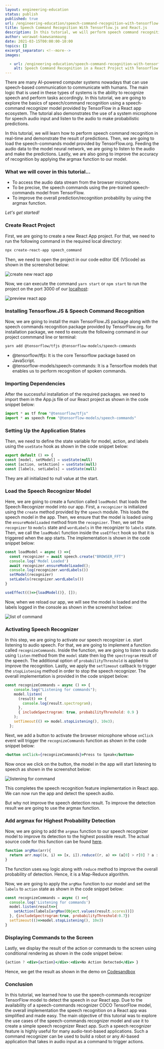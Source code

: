```yaml
---
layout: engineering-education
status: publish
published: true
url: /engineering-education/speech-command-recognition-with-tensorflow-and-react/
title: Speech Command Recognition With Tensorflow.js and React.js
description: In this tutorial, we will perform speech command recognition in real-time and demonstrate the result of predictions.
author: worawat-kaewsanmaung
date: 2021-03-15T00:00:00-10:00
topics: []
excerpt_separator: <!--more-->
images:

  - url: /engineering-education/speech-command-recognition-with-tensorflow-and-react/hero.png
    alt: Speech Command Recognition in a React Project with Tensorflow 
---
```

There are many AI-powered computer systems nowadays that can use speech-based communication to communicate with humans. The main logic that is used in these types of systems is the ability to recognize speech and perform tasks accordingly. In this tutorial, we are going to explore the basics of speech/command recognition using a speech-command recognizer model provided by TensorFlow in a React app ecosystem. The tutorial also demonstrates the use of a system microphone for speech audio input and listen to the audio to make probabilistic predictions.
<!--more-->
In this tutorial, we will learn how to perform speech command recognition in real-time and demonstrate the result of predictions. Then, we are going to load the speech-commands model provided by TensorFlow.org. Feeding the audio data to the model neural network, we are going to listen to the audio and make the predictions. Lastly, we are also going to improve the accuracy of recognition by applying the argmax function to our model.

### What we will cover in this tutorial...

- To access the audio data stream from the browser microphone.
- To be precise, the speech commands using the pre-trained speech-commands model from TensorFlow.
- To improve the overall prediction/recognition probability by using the argmax function.

*Let's get started!*

### Create React Project
First, we are going to create a new React App project. For that, we need to run the following command in the required local directory:

```bash
npx create-react-app speech_command
```

Then, we need to open the project in our code editor IDE (VScode) as shown in the screenshot below:

![create new react app](/engineering-education/speech-command-recognition-with-tensorflow-and-react/1-create-new-react-app.png)

Now, we can execute the command  `yarn start` or `npm start` to run the project on the port 3000 of our [localhost](http://localhost):

![preview react app](/engineering-education/speech-command-recognition-with-tensorflow-and-react/2-preview-react-app.png)

### Installing Tensorflow.JS & Speech Command Recognition

Now, we are going to install the main TensorFlow.JS package along with the speech commands recognition package provided by TensorFlow.org. for installation package, we need to execute the following command in our project commmand line or terminal:

```bash
yarn add @tensorflow/tfjs @tensorflow-models/speech-commands
```

- @tensorflow/tfjs: It is the core Tensorflow package based on JavaScript.
- @tensorflow-models/speech-commands: It is a Tensorflow models that enables us to perform recognition of spoken commands.

### Importing Dependencies

After the successful installation of the required packages. we need to import them in the App.js file of our React project as shown in the code snippet below:

```jsx
import * as tf from "@tensorflow/tfjs"
import * as speech from "@tensorflow-models/speech-commands"
```

### Setting Up the Application States

Then, we need to define the state variable for model, action, and labels using the `useState` hook as shown in the code snippet below:

```jsx
export default () => {
const [model, setModel] = useState(null)
const [action, setAction] = useState(null)
const [labels, setLabels] = useState(null)
```

They are all initialized to null value at the start.

### Load the Speech Recognizer Model

Here, we are going to create a function called `loadModel` that loads the Speech Recognizer model into our app. First, a `recognizer` is initialized using the `create` method provided by the `speech` module. This loads the speech model in the app. Then, we ensure that the model is loaded using the `ensureModelLoaded` method from the `recognizer`. Then, we set the `recognizer` to `models` state and `wordLabels` in the recognizer to `labels` state. Then, we call the `loadModel` function inside the `useEffect` hook so that it is triggered when the app starts. The implementation is shown in the code snippet below:

```jsx
const loadModel = async () =>{
  const recognizer = await speech.create("BROWSER_FFT")
  console.log('Model Loaded')
  await recognizer.ensureModelLoaded();
  console.log(recognizer.wordLabels())
  setModel(recognizer)
  setLabels(recognizer.wordLabels())
}

useEffect(()=>{loadModel()}, []);
```

Now, when we reload our app, we will see the model is loaded and the labels logged in the console as shown in the screenshot below:

![list of command](/engineering-education/speech-command-recognition-with-tensorflow-and-react/3-list-of-command.png)

### Activating Speech Recognizer

In this step, we are going to activate our speech recognizer i.e. start listening to audio speech. For that, we are going to implement a function called `recognizeCommands`. Inside the function, we are going to listen to audio using `listen` method from the `model` state then log the `spectrogram` result of the speech. The additional option of `probabilityThreshold` is applied to improve the recognition. Lastly, we apply the `setTimeout` callback to trigger the `stopListening` method in order to stop the speech recognizer. The overall implementation is provided in the code snippet below:

```jsx
const recognizeCommands = async () => {
    console.log("Listening for commands");
    model.listen(
      (result) => {
        console.log(result.spectrogram);
      },
      { includeSpectrogram: true, probabilityThreshold: 0.9 }
    );
    setTimeout(() => model.stopListening(), 10e3);
  };
```

Next, we add a button to activate the browser microphone whose `onClick` event will trigger the `recognizeCommands` function as shown in the code snippet below:

```jsx
<button onClick={recognizeCommands}>Press to Speak</button>
```

Now once we click on the button, the model in the app will start listening to speech as shown in the screenshot below:

![listening for command](/engineering-education/speech-command-recognition-with-tensorflow-and-react/4-listening-for-command.png)

This completes the speech recognition feature implementation in React app. We can now run the app and detect the speech audio.

But why not improve the speech detection result. To improve the detection result we are going to use the argmax function.

### Add argmax for Highest Probability Detection

Now, we are going to add the `argmax` function to our speech recognizer model to improve its detection to the highest possible result. The actual source code for this function can be found [here](https://gist.github.com/engelen/fbce4476c9e68c52ff7e5c2da5c24a28).

```jsx
function argMax(arr){
  return arr.map((x, i) => [x, i]).reduce((r, a) => (a[0] > r[0] ? a : r))[1];
}
```

The function uses `map` logic along with `reduce` method to improve the overall probability of detection. Hence, it is a Map-Reduce algorithm.

Now, we are going to apply the `argMax` function to our model and set the `labels` to `action` state as shown in the code snippet below:

```jsx
const recognizeCommands = async () =>{
  console.log('Listening for commands')
  model.listen(result=>{
    setAction(labels[argMax(Object.values(result.scores))])
  }, {includeSpectrogram:true, probabilityThreshold:0.7})
  setTimeout(()=>model.stopListening(), 10e3)
}
```

### Displaying Commands to the Screen

Lastly, we display the result of the action or commands to the screen using conditional rendering as shown in the code snippet below:

```jsx
{action ? <div>{action}</div>:<div>No Action Detected</div> }
```

Hence, we get the result as shown in the demo on [Codesandbox](https://codesandbox.io/s/lucid-http-u1r70?from-embed)

### Conclusion

In this tutorial, we learned how to use the speech-commands recognizer TensorFlow model to detect the speech in our React app. Due to the availability of a speech-commands recognizer COCO TensorFlow model, the overall implementation the speech recognition on a React app was simplified and made easy.
The main objective of this tutorial was to explore the use cases of the speech-commands recognizer model and use it to create a simple speech recognizer React app. Such a speech recognizer feature is highly useful for many audio-text-based applications. Such a command recognizer can be used to build a robot or any AI-based application that takes in audio input as a command to trigger actions.
